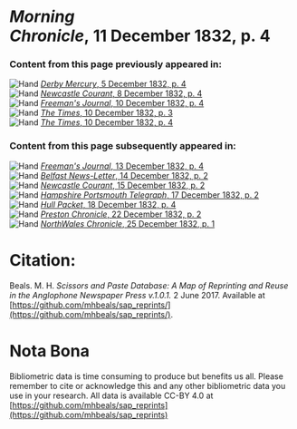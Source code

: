 # *Morning Chronicle*, 11 December 1832, p. 4  
  
### Content from this page previously appeared in:  
![Hand](http://scissorsandpaste.net/wp-content/uploads/2017/06/smallhandpointer.png) [*Derby Mercury*, 5 December 1832, p. 4](https://mhbeals.github.io/sap_html/Derby-Mercury/Derby-Mercury-5-December-1832-p-4)  
![Hand](http://scissorsandpaste.net/wp-content/uploads/2017/06/smallhandpointer.png) [*Newcastle Courant*, 8 December 1832, p. 4](https://mhbeals.github.io/sap_html/Newcastle-Courant/Newcastle-Courant-8-December-1832-p-4)  
![Hand](http://scissorsandpaste.net/wp-content/uploads/2017/06/smallhandpointer.png) [*Freeman's Journal*, 10 December 1832, p. 4](https://mhbeals.github.io/sap_html/Freeman's-Journal/Freeman's-Journal-10-December-1832-p-4)  
![Hand](http://scissorsandpaste.net/wp-content/uploads/2017/06/smallhandpointer.png) [*The Times*, 10 December 1832, p. 3](https://mhbeals.github.io/sap_html/The-Times/The-Times-10-December-1832-p-3)  
![Hand](http://scissorsandpaste.net/wp-content/uploads/2017/06/smallhandpointer.png) [*The Times*, 10 December 1832, p. 4](https://mhbeals.github.io/sap_html/The-Times/The-Times-10-December-1832-p-4)  
  
### Content from this page subsequently appeared in:  
![Hand](http://scissorsandpaste.net/wp-content/uploads/2017/06/smallhandpointer.png) [*Freeman's Journal*, 13 December 1832, p. 4](https://mhbeals.github.io/sap_html/Freeman's-Journal/Freeman's-Journal-13-December-1832-p-4)  
![Hand](http://scissorsandpaste.net/wp-content/uploads/2017/06/smallhandpointer.png) [*Belfast News-Letter*, 14 December 1832, p. 2](https://mhbeals.github.io/sap_html/Belfast-News-Letter/Belfast-News-Letter-14-December-1832-p-2)  
![Hand](http://scissorsandpaste.net/wp-content/uploads/2017/06/smallhandpointer.png) [*Newcastle Courant*, 15 December 1832, p. 2](https://mhbeals.github.io/sap_html/Newcastle-Courant/Newcastle-Courant-15-December-1832-p-2)  
![Hand](http://scissorsandpaste.net/wp-content/uploads/2017/06/smallhandpointer.png) [*Hampshire Portsmouth Telegraph*, 17 December 1832, p. 2](https://mhbeals.github.io/sap_html/Hampshire-Portsmouth-Telegraph/Hampshire-Portsmouth-Telegraph-17-December-1832-p-2)  
![Hand](http://scissorsandpaste.net/wp-content/uploads/2017/06/smallhandpointer.png) [*Hull Packet*, 18 December 1832, p. 4](https://mhbeals.github.io/sap_html/Hull-Packet/Hull-Packet-18-December-1832-p-4)  
![Hand](http://scissorsandpaste.net/wp-content/uploads/2017/06/smallhandpointer.png) [*Preston Chronicle*, 22 December 1832, p. 2](https://mhbeals.github.io/sap_html/Preston-Chronicle/Preston-Chronicle-22-December-1832-p-2)  
![Hand](http://scissorsandpaste.net/wp-content/uploads/2017/06/smallhandpointer.png) [*NorthWales Chronicle*, 25 December 1832, p. 1](https://mhbeals.github.io/sap_html/NorthWales-Chronicle/NorthWales-Chronicle-25-December-1832-p-1)  


# Citation: 

Beals. M. H. *Scissors and Paste Database: A Map of Reprinting and Reuse in the Anglophone Newspaper Press v.1.0.1.* 2 June 2017. Available at [https://github.com/mhbeals/sap_reprints/](https://github.com/mhbeals/sap_reprints/). 

# Nota Bona

Bibliometric data is time consuming to produce but benefits us all. Please remember to cite or acknowledge this and any other bibliometric data you use in your research. All data is available CC-BY 4.0 at [https://github.com/mhbeals/sap_reprints](https://github.com/mhbeals/sap_reprints)